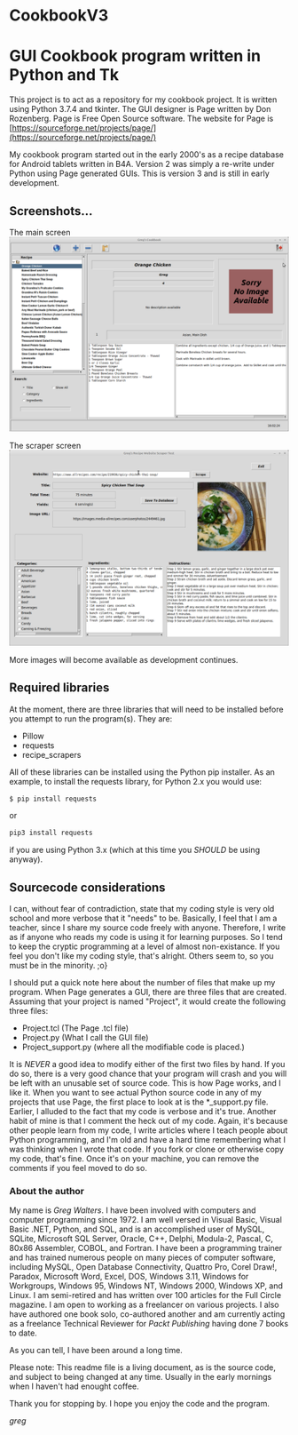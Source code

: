 # CookbookV3
# GUI Cookbook program written in Python and Tk

This project is to act as a repository for my cookbook project.  It is written using Python 3.7.4 and tkinter.  The GUI designer is Page written by Don Rozenberg.  Page is Free Open Source software.  The website for Page is [https://sourceforge.net/projects/page/](https://sourceforge.net/projects/page/)

My cookbook program started out in the early 2000's as a recipe database for Android tablets written in B4A.  Version 2 was simply a re-write under Python using Page generated GUIs.  This is version 3 and is still in early development.

## Screenshots...

The main screen
![The main cookbook screen](./assets/main.png)

The scraper screen
![The scraper screen](./assets/scraper.png)

More images will become available as development continues.

## Required libraries
At the moment, there are three libraries that will need to be installed before you attempt to run the program(s).  They are:

* Pillow
* requests
* recipe_scrapers

All of these libraries can be installed using the Python pip installer.  As an example, to install the requests library, for Python 2.x you would use:
```bash
$ pip install requests
```
or
```bash
pip3 install requests
```
if you are using Python 3.x (which at this time you _*SHOULD*_ be using anyway).

## Sourcecode considerations

I can, without fear of contradiction, state that my coding style is very old school and more verbose that it "needs" to be.  Basically, I feel that I am a teacher, since I share my source code freely with anyone.  Therefore, I write as if anyone who reads my code is using it for learning purposes.  So I tend to keep the cryptic programming at a level of almost non-existance.  If you feel you don't like my coding style, that's alright.  Others seem to, so you must be in the minority. ;o}

I should put a quick note here about the number of files that make up my program.  When Page generates a GUI, there are three files that are created.  Assuming that your project is named "Project", it would create the following three files:

* Project.tcl (The Page .tcl file)
* Project.py  (What I call the GUI file)
* Project_support.py (where all the modifiable code is placed.)

It is _*NEVER*_ a good idea to modify either of the first two files by hand.  If you do so, there is a very good chance that your program will crash and you will be left with an unusable set of source code.  This is how Page works, and I like it.  When you want to see actual Python source code in any of my projects that use Page, the first place to look at is the *_support.py file.  Earlier, I alluded to the fact that my code is verbose and it's true.  Another habit of mine is that I comment the heck out of my code.  Again, it's because other people learn from my code, I write articles where I teach people about Python programming, and I'm old and have a hard time remembering what I was thinking when I wrote that code.  If you fork or clone or otherwise copy my code, that's fine.  Once it's on your machine, you can remove the comments if you feel moved to do so.

### About the author

My name is _*Greg Walters*_.  I have been involved with computers and computer programming since 1972.
I am well versed in Visual Basic, Visual Basic .NET, Python, and SQL, and is an
accomplished user of MySQL, SQLite, Microsoft SQL Server, Oracle, C++, Delphi,
Modula-2, Pascal, C, 80x86 Assembler, COBOL, and Fortran. I have been a programming trainer and has trained numerous people on many pieces of computer software, including MySQL, Open Database Connectivity, Quattro Pro, Corel Draw!, Paradox, Microsoft Word, Excel, DOS, Windows 3.11, Windows for Workgroups, Windows 95, Windows NT, Windows
2000, Windows XP, and Linux. I am semi-retired and has written over 100 articles for the Full Circle magazine. I am open to working as a freelancer on various projects.  I also have authored one book solo, co-authored another and am currently acting as a freelance Technical Reviewer for *Packt Publishing* having done 7 books to date.

As you can tell, I have been around a long time.

Please note:  This readme file is a living document, as is the source code, and subject to being changed at any time.  Usually in the early mornings when I haven't had enought coffee.

Thank you for stopping by.  I hope you enjoy the code and the program.

*greg*